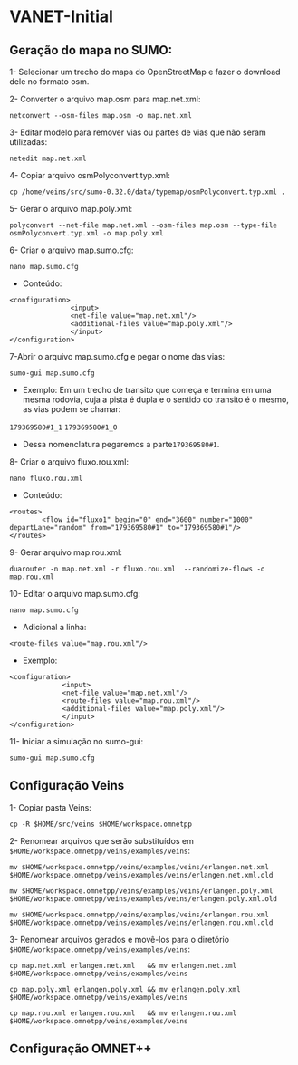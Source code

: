 # VANET-Initial

## Geração do mapa no SUMO:


1- Selecionar um trecho do mapa do OpenStreetMap e fazer o download dele no formato osm.

2- Converter o arquivo map.osm para map.net.xml:

`netconvert --osm-files map.osm -o map.net.xml`

3- Editar modelo para remover vias ou partes de vias que não seram utilizadas:

`netedit map.net.xml`

4- Copiar arquivo osmPolyconvert.typ.xml:

`cp /home/veins/src/sumo-0.32.0/data/typemap/osmPolyconvert.typ.xml .`

5- Gerar o arquivo map.poly.xml:

`polyconvert --net-file map.net.xml --osm-files map.osm --type-file osmPolyconvert.typ.xml -o map.poly.xml`

6- Criar o arquivo map.sumo.cfg:

`nano map.sumo.cfg`

* Conteúdo:

```
<configuration>
               <input>
               <net-file value="map.net.xml"/>
               <additional-files value="map.poly.xml"/>
               </input>
</configuration>

```

7-Abrir o arquivo map.sumo.cfg e pegar o nome das vias:

`sumo-gui map.sumo.cfg`

* Exemplo: Em um trecho de transito que começa e termina em uma mesma rodovia, cuja a pista é dupla e o sentido do transito é o mesmo, as vias podem se chamar:

`179369580#1_1`
`179369580#1_0`

* Dessa nomenclatura pegaremos a parte`179369580#1`.

8- Criar o arquivo  fluxo.rou.xml:

`nano fluxo.rou.xml`

* Conteúdo:

```
<routes>
        <flow id="fluxo1" begin="0" end="3600" number="1000" departLane="random" from="179369580#1" to="179369580#1"/>
</routes>
```

9- Gerar arquivo map.rou.xml:

`duarouter -n map.net.xml -r fluxo.rou.xml  --randomize-flows -o map.rou.xml`

10- Editar o arquivo map.sumo.cfg:

`nano map.sumo.cfg`

* Adicional a linha:  

```
<route-files value="map.rou.xml"/>
```

* Exemplo:

```
<configuration>
             <input>
             <net-file value="map.net.xml"/>
             <route-files value="map.rou.xml"/>
             <additional-files value="map.poly.xml"/>
             </input>
</configuration>
```


11- Iniciar a simulação no sumo-gui:

`sumo-gui map.sumo.cfg`


## Configuração Veins

1- Copiar pasta Veins:

`cp -R $HOME/src/veins $HOME/workspace.omnetpp`

2- Renomear arquivos que serão substituídos em `$HOME/workspace.omnetpp/veins/examples/veins`:

`mv $HOME/workspace.omnetpp/veins/examples/veins/erlangen.net.xml   $HOME/workspace.omnetpp/veins/examples/veins/erlangen.net.xml.old`

`mv $HOME/workspace.omnetpp/veins/examples/veins/erlangen.poly.xml  $HOME/workspace.omnetpp/veins/examples/veins/erlangen.poly.xml.old`

`mv $HOME/workspace.omnetpp/veins/examples/veins/erlangen.rou.xml   $HOME/workspace.omnetpp/veins/examples/veins/erlangen.rou.xml.old`

3- Renomear arquivos gerados e movê-los para o diretório `$HOME/workspace.omnetpp/veins/examples/veins`:

`cp map.net.xml erlangen.net.xml   && mv erlangen.net.xml $HOME/workspace.omnetpp/veins/examples/veins`

`cp map.poly.xml erlangen.poly.xml && mv erlangen.poly.xml $HOME/workspace.omnetpp/veins/examples/veins`

`cp map.rou.xml erlangen.rou.xml   && mv erlangen.rou.xml $HOME/workspace.omnetpp/veins/examples/veins`


## Configuração OMNET++



